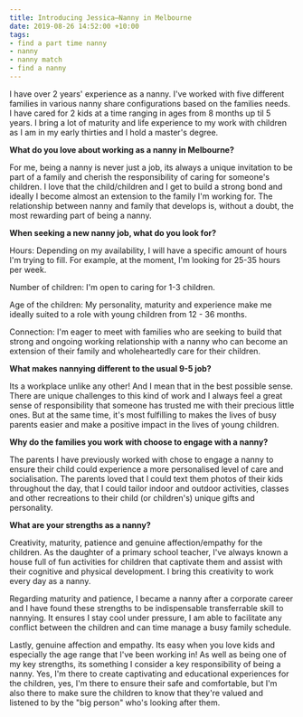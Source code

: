 ```yaml
---
title: Introducing Jessica—Nanny in Melbourne
date: 2019-08-26 14:52:00 +10:00
tags:
- find a part time nanny
- nanny
- nanny match
- find a nanny
---
```


I have over 2 years' experience as a nanny. I've worked with five different families in various nanny share configurations based on the families needs. I have cared for 2 kids at a time ranging in ages from 8 months up til 5 years. I bring a lot of maturity and life experience to my work with children as I am in my early thirties and I hold a master's degree. 

**What do you love about working as a nanny in Melbourne?**

For me, being a nanny is never just a job, its always a unique invitation to be part of a family and cherish the responsibility of caring for someone's children. I love that the child/children and I get to build a strong bond and ideally I become almost an extension to the family I'm working for. The relationship between nanny and family that develops is, without a doubt, the most rewarding part of being a nanny. 


**When seeking a new nanny job, what do you look for?**

Hours: Depending on my availability, I will have a specific amount of hours I'm trying to fill. For example, at the moment, I'm looking for 25-35 hours per week. 

Number of children: I'm open to caring for 1-3 children. 

Age of the children: My personality, maturity and experience make me ideally suited to a role with young children from 12 - 36 months. 

Connection: I'm eager to meet with families who are seeking to build that strong and ongoing working relationship with a nanny who can become an extension of their family and wholeheartedly care for their children.

**What makes nannying different to the usual 9-5 job?** 

Its a workplace unlike any other! And I mean that in the best possible sense. There are unique challenges to this kind of work and I always feel a great sense of responsibility that someone has trusted me with their precious little ones. But at the same time, it's most fulfilling to makes the lives of busy parents easier and make a positive impact in the lives of young children. 


**Why do the families you work with choose to engage with a nanny?**

The parents I have previously worked with chose to engage a nanny to ensure their child could experience a more personalised level of care and socialisation. The parents loved that I could text them photos of their kids throughout the day, that I could tailor indoor and outdoor activities, classes and other recreations to their child (or children's) unique gifts and personality. 


**What are your strengths as a nanny?**

Creativity, maturity, patience and genuine affection/empathy for the children. As the daughter of a primary school teacher, I've always known a house full of fun activities for children that captivate them and assist with their cognitive and physical development. I bring this creativity to work every day as a nanny.  

Regarding maturity and patience, I became a nanny after a corporate career and I have found these strengths to be indispensable transferrable skill to nannying. It ensures I stay cool under pressure, I am able to facilitate any conflict between the children and can time manage a busy family schedule. 

Lastly, genuine affection and empathy. Its easy when you love kids and especially the age range that I've been working in! As well as being one of my key strengths, its something I consider a key responsibility of being a nanny. Yes, I'm there to create captivating and educational experiences for the children, yes, I'm there to ensure their safe and comfortable, but I'm also there to make sure the children to know that they're valued and listened to by the "big person" who's looking after them. 